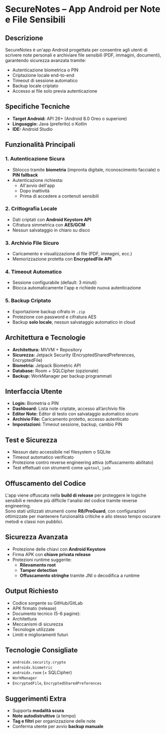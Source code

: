 # SecureNotes – App Android per Note e File Sensibili

##  Descrizione
SecureNotes è un'app Android progettata per consentire agli utenti di scrivere note personali e archiviare file sensibili (PDF, immagini, documenti), garantendo sicurezza avanzata tramite:

-  Autenticazione biometrica o PIN
-  Criptazione locale end-to-end
-  Timeout di sessione automatico
-  Backup locale criptato
-  Accesso ai file solo previa autenticazione

##  Specifiche Tecniche

- **Target Android:** API 26+ (Android 8.0 Oreo o superiore)
- **Linguaggio:** Java (preferito) o Kotlin
- **IDE:** Android Studio

##  Funzionalità Principali

### 1. Autenticazione Sicura
- Sblocco tramite **biometria** (impronta digitale, riconoscimento facciale) o **PIN fallback**
- Autenticazione richiesta:
  - All'avvio dell'app
  - Dopo inattività
  - Prima di accedere a contenuti sensibili

### 2. Crittografia Locale
- Dati criptati con **Android Keystore API**
- Cifratura simmetrica con **AES/GCM**
- Nessun salvataggio in chiaro su disco

### 3. Archivio File Sicuro
- Caricamento e visualizzazione di file (PDF, immagini, ecc.)
- Memorizzazione protetta con **EncryptedFile API**

### 4. Timeout Automatico
- Sessione configurabile (default: 3 minuti)
- Blocca automaticamente l'app e richiede nuova autenticazione

### 5. Backup Criptato
- Esportazione backup cifrato in `.zip`
- Protezione con password e cifratura AES
- Backup **solo locale**, nessun salvataggio automatico in cloud

##  Architettura e Tecnologie

- **Architettura:** MVVM + Repository
- **Sicurezza:** Jetpack Security (EncryptedSharedPreferences, EncryptedFile)
- **Biometria:** Jetpack Biometric API
- **Database:** Room + SQLCipher (opzionale)
- **Backup:** WorkManager per backup programmati

##  Interfaccia Utente

- **Login:** Biometria o PIN
- **Dashboard:** Lista note criptate, accesso all’archivio file
- **Editor Note:** Editor di testo con salvataggio automatico sicuro
- **Archivio File:** Caricamento protetto, accesso autenticato
- **Impostazioni:** Timeout sessione, backup, cambio PIN

##  Test e Sicurezza

- Nessun dato accessibile nel filesystem o SQLite
- Timeout automatico verificato
- Protezione contro reverse engineering attiva (offuscamento abilitato)
- Test effettuati con strumenti come `apktool`, `jadx`

##  Offuscamento del Codice

L'app viene offuscata nella **build di release** per proteggere le logiche sensibili e rendere più difficile l'analisi del codice tramite reverse engineering.  
Sono stati utilizzati strumenti come **R8/ProGuard**, con configurazioni ottimizzate per mantenere funzionalità critiche e allo stesso tempo oscurare metodi e classi non pubblici.

##  Sicurezza Avanzata

- Protezione delle chiavi con **Android Keystore**
- Firma APK con **chiave privata release**
- Protezioni runtime suggerite:
  - **Rilevamento root**
  - **Tamper detection**
  - **Offuscamento stringhe** tramite JNI o decodifica a runtime

##  Output Richiesto

-  Codice sorgente su GitHub/GitLab
-  APK firmato (release)
-  Documento tecnico (5-6 pagine):
  - Architettura
  - Meccanismi di sicurezza
  - Tecnologie utilizzate
  - Limiti e miglioramenti futuri

##  Tecnologie Consigliate

- `androidx.security.crypto`
- `androidx.biometric`
- `androidx.room` (+ SQLCipher)
- `WorkManager`
- `EncryptedFile`, `EncryptedSharedPreferences`

##  Suggerimenti Extra

- Supporta **modalità scura**
- **Note autodistruttive** (a tempo)
- **Tag e filtri** per organizzazione delle note
- Conferma utente per avvio **backup manuale**
